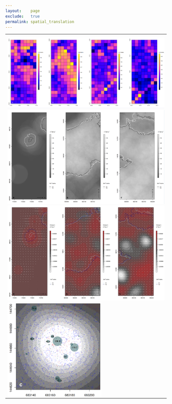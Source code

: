 ```yaml
---
layout:    page
exclude:   true
permalink: spatial_translation
---
```


<table style="width:100%">
  <tr>
	<th></th>
  </tr>
  <tr>
    <td><img src="https://raw.githubusercontent.com/hglick/hglick.github.io/master/_images/Large/Number_of_Stems.png" width="100%" align="left"></td>
  </tr>
  <tr>
    <td><img src="https://raw.githubusercontent.com/hglick/hglick.github.io/master/_images/Large/Patch_Expansion.png" width="100%" align="left"></td>
  </tr>
  <tr>
    <td><img src="https://raw.githubusercontent.com/hglick/hglick.github.io/master/_images/Large/Vector_Fields.png" width="100%" align="left"></td>
  </tr>
  <tr>
    <td><img src="https://raw.githubusercontent.com/hglick/hglick.github.io/master/_images/Large/Gap_Dynamics.png" width="60%" align="left"></td>
  </tr>
</table>
  





   
